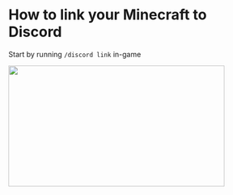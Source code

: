 # How to link your Minecraft to Discord

Start by running `/discord link` in-game

<img src="https://github.com/bart7782/Solito-docs/blob/main/Media/discordcommand.gif" width="427" height="240" />
